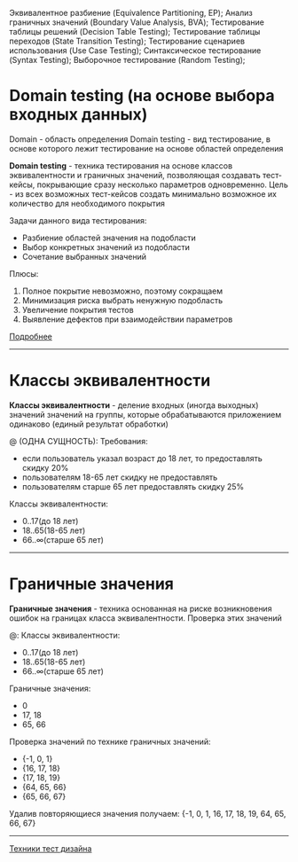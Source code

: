 

Эквивалентное разбиение		  (Equivalence Partitioning, EP);
Анализ граничных значений		  (Boundary Value Analysis, BVA);
Тестирование таблицы решений	  (Decision Table Testing);
Тестирование таблицы переходов	  (State Transition Testing);
Тестирование сценариев использования (Use Case Testing);
Синтаксическое тестирование		  (Syntax Testing);
Выборочное тестирование 		  (Random Testing);

# Domain testing (на основе выбора входных данных)

Domain - область определения
Domain testing - вид тестирование, в основе которого лежит тестирование на основе областей определения

**Domain testing** - техника тестирования на основе классов эквивалентности и граничных значений, позволяющая создавать тест-кейсы, покрывающие сразу несколько параметров одновременно. Цель - из всех возможных тест-кейсов создать минимально возможное их количество для необходимого покрытия

Задачи данного вида тестирования:
- Разбиение областей значения на подобласти
- Выбор конкретных значений из подобласти
- Сочетание выбранных значений 

Плюсы:
1. Полное покрытие невозможно, поэтому сокращаем
2. Минимизация риска выбрать ненужную подобласть
3. Увеличение покрытия тестов
4. Выявление дефектов при взаимодействии параметров

[Подробнее](https://crashtest.by/domain-testing/#:~:text=%D0%94%D0%BE%D0%BC%D0%B5%D0%BD%D0%BD%D0%BE%D0%B5%20%D1%82%D0%B5%D1%81%D1%82%D0%B8%D1%80%D0%BE%D0%B2%D0%B0%D0%BD%D0%B8%D0%B5%20%E2%80%94%20%D1%8D%D1%82%D0%BE%20%D1%82%D0%B5%D1%85%D0%BD%D0%B8%D0%BA%D0%B0%20%D1%82%D0%B5%D1%81%D1%82%D0%B8%D1%80%D0%BE%D0%B2%D0%B0%D0%BD%D0%B8%D1%8F,%D1%80%D0%B0%D0%B7%D0%B1%D0%B8%D0%B5%D0%BD%D0%B8%D1%8F%20%D0%B8%20%D0%B0%D0%BD%D0%B0%D0%BB%D0%B8%D0%B7%D0%B0%20%D0%B3%D1%80%D0%B0%D0%BD%D0%B8%D1%87%D0%BD%D1%8B%D1%85%20%D0%B7%D0%BD%D0%B0%D1%87%D0%B5%D0%BD%D0%B8%D0%B9.)

---

# Классы эквивалентности

**Классы эквивалентности** - деление входных (иногда выходных) значений значений на группы, которые обрабатываются приложением одинаково (единый результат обработки)

@ (ОДНА СУЩНОСТЬ):
Требования:  
- если пользователь указал возраст до 18 лет, то предоставлять скидку 20%  
- пользователям 18-65 лет скидку не предоставлять  
- пользователям старше 65 лет предоставлять скидку 25%

Классы эквивалентности:
- 0..17(до 18 лет)  
- 18..65(18-65 лет)  
- 66..∞(старше 65 лет)

---

# Граничные значения

**Граничные значения** - техника основанная на риске возникновения ошибок на границах класса эквивалентности. Проверка этих значений

@:
Классы эквивалентности:
- 0..17(до 18 лет)  
- 18..65(18-65 лет)  
- 66..∞(старше 65 лет)

Граничные значения:
- 0
- 17, 18
- 65, 66

Проверка значений по технике граничных значений:
- {-1, 0, 1}
- {16, 17, 18}
- {17, 18, 19}
- {64, 65, 66}
- {65, 66, 67}

Удалив повторяющиеся значения получаем:
{-1, 0, 1, 16, 17, 18, 19, 64, 65, 66, 67}

---


[Техники тест дизайна](https://confluence.senlainc.com/pages/viewpage.action?pageId=2752694)
